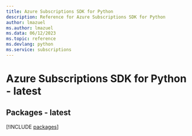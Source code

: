 ```yaml
---
title: Azure Subscriptions SDK for Python
description: Reference for Azure Subscriptions SDK for Python
author: lmazuel
ms.author: lmazuel
ms.data: 06/12/2023
ms.topic: reference
ms.devlang: python
ms.service: subscriptions
---
```

# Azure Subscriptions SDK for Python - latest
## Packages - latest
[!INCLUDE [packages](subscriptions-index.md)]